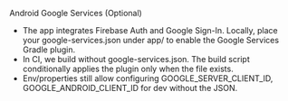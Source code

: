 Android Google Services (Optional)

- The app integrates Firebase Auth and Google Sign-In. Locally, place your google-services.json under app/ to enable the Google Services Gradle plugin.
- In CI, we build without google-services.json. The build script conditionally applies the plugin only when the file exists.
- Env/properties still allow configuring GOOGLE_SERVER_CLIENT_ID, GOOGLE_ANDROID_CLIENT_ID for dev without the JSON.